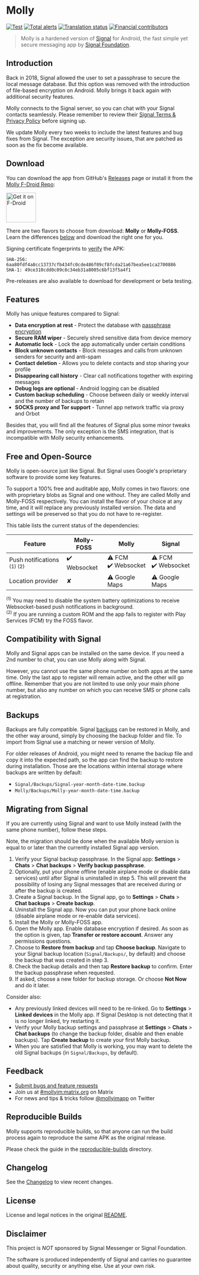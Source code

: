 # Molly

[![Test](https://github.com/mollyim/mollyim-android/workflows/Test/badge.svg)](https://github.com/mollyim/mollyim-android/actions)
[![Total alerts](https://img.shields.io/lgtm/alerts/g/mollyim/mollyim-android.svg?logo=lgtm&logoWidth=18)](https://lgtm.com/projects/g/mollyim/mollyim-android/alerts/)
[![Translation status](https://hosted.weblate.org/widgets/molly-instant-messenger/-/svg-badge.svg)](https://hosted.weblate.org/engage/molly-instant-messenger/?utm_source=widget)
[![Financial contributors](https://opencollective.com/mollyim/tiers/badge.svg)](https://opencollective.com/mollyim#category-CONTRIBUTE)

> Molly is a hardened version of [Signal](https://github.com/signalapp/Signal-Android) for Android, the fast simple yet secure messaging app by [Signal Foundation](https://signal.org).

## Introduction

Back in 2018, Signal allowed the user to set a passphrase to secure the local message database. But this option was removed with the introduction of file-based encryption on Android. Molly brings it back again with additional security features.

Molly connects to the Signal server, so you can chat with your Signal contacts seamlessly. Please remember to review their [Signal Terms & Privacy Policy](https://signal.org/legal/) before signing up.

We update Molly every two weeks to include the latest features and bug fixes from Signal. The exception are security issues, that are patched as soon as the fix become available.

## Download

You can download the app from GitHub's [Releases](https://github.com/mollyim/mollyim-android/releases/latest) page or install it from the [Molly F-Droid Repo](https://molly.im/fdroid/):

[<img src="https://fdroid.gitlab.io/artwork/badge/get-it-on.png"
    alt="Get it on F-Droid"
    height="80">](https://molly.im/fdroid/)

There are two flavors to choose from download: **Molly** or **Molly-FOSS**. Learn the differences [below](#free-and-open-source) and download the right one for you.

Signing certificate fingerprints to [verify](https://developer.android.com/studio/command-line/apksigner#usage-verify) the APK:
```
SHA-256: 6aa80fdf4a8cc13737cfb434fc0cde486f09cf8fcda21a67bea5ee1ca2700886
SHA-1: 49ce310cdd0c09c8c34eb31a8005c6bf13f5a4f1
```

Pre-releases are also available to download for development or beta testing.

## Features

Molly has unique features compared to Signal:

- **Data encryption at rest** - Protect the database with [passphrase encryption](https://github.com/mollyim/mollyim-android/wiki/Data-Encryption-At-Rest)
- **Secure RAM wiper** - Securely shred sensitive data from device memory
- **Automatic lock** - Lock the app automatically under certain conditions
- **Block unknown contacts** - Block messages and calls from unknown senders for security and anti-spam
- **Contact deletion** - Allows you to delete contacts and stop sharing your profile
- **Disappearing call history** - Clear call notifications together with expiring messages
- **Debug logs are optional** - Android logging can be disabled
- **Custom backup scheduling** - Choose between daily or weekly interval and the number of backups to retain
- **SOCKS proxy and Tor support** - Tunnel app network traffic via proxy and Orbot

Besides that, you will find all the features of Signal plus some minor tweaks and improvements. The only exception is the SMS integration, that is incompatible with Molly security enhancements.

## Free and Open-Source

Molly is open-source just like Signal. But Signal uses Google's proprietary software to provide some key features.

To support a 100% free and auditable app, Molly comes in two flavors: one with proprietary blobs as Signal and one without. They are called Molly and Molly-FOSS respectively. You can install the flavor of your choice at any time, and it will replace any previously installed version. The data and settings will be preserved so that you do not have to re-register.

This table lists the current status of the dependencies:

| Feature                               | Molly-FOSS  | Molly                | Signal               |
| ------------------------------------- | ----------- | -------------------- | -------------------- |
| Push notifications <sup>(1) (2)</sup> | ✔️ Websocket | ⚠️ FCM<br>✔️ Websocket | ⚠️ FCM<br>✔️ Websocket |
| Location provider                     | ✘           | ⚠️ Google Maps        | ⚠️️️ Google Maps        |

<sup>(1)</sup> You may need to disable the system battery optimizations to receive Websocket-based  push notifications in background.<br>
<sup>(2)</sup> If you are running a custom ROM and the app fails to register with Play Services (FCM) try the FOSS flavor.

## Compatibility with Signal

Molly and Signal apps can be installed on the same device. If you need a 2nd number to chat, you can use Molly along with Signal.

However, you cannot use the same phone number on both apps at the same time. Only the last app to register will remain active, and the other will go offline. Remember that you are not limited to use only your main phone number, but also any number on which you can receive SMS or phone calls at registration.

## Backups

Backups are fully compatible. Signal [backups](https://support.signal.org/hc/en-us/articles/360007059752-Backup-and-Restore-Messages) can be restored in Molly, and the other way around, simply by choosing the backup folder and file. To import from Signal use a matching or newer version of Molly.

For older releases of Android, you might need to rename the backup file and copy it into the expected path, so the app can find the backup to restore during installation. Those are the locations within internal storage where backups are written by default:
- `Signal/Backups/Signal-year-month-date-time.backup`
- `Molly/Backups/Molly-year-month-date-time.backup`

## Migrating from Signal

If you are currently using Signal and want to use Molly instead (with the same
phone number), follow these steps.

Note, the migration should be done when the available Molly version is equal to
or later than the currently installed Signal app version.

1. Verify your Signal backup passphrase. In the Signal app: **Settings** >
   **Chats** > **Chat backups** > **Verify backup passphrase**.
2. Optionally, put your phone offline (enable airplane mode or disable data
   services) until after Signal is uninstalled in step 5. This will prevent the
   possibility of losing any Signal messages that are received during or after
   the backup is created.
3. Create a Signal backup. In the Signal app, go to **Settings** > **Chats** >
   **Chat backups** > **Create backup**.
4. Uninstall the Signal app. Now you can put your phone back online (disable
   airplane mode or re-enable data services).
5. Install the Molly or Molly-FOSS app.
6. Open the Molly app. Enable database encryption if desired. As soon as the
   option is given, tap **Transfer or restore account**. Answer any permissions
   questions.
7. Choose to **Restore from backup** and tap **Choose backup**. Navigate to
   your Signal backup location (`Signal/Backups/`, by default) and choose the
   backup that was created in step 3.
8. Check the backup details and then tap **Restore backup** to confirm. Enter
   the backup passphrase when requested.
9. If asked, choose a new folder for backup storage. Or choose **Not Now** and
   do it later.

Consider also:

- Any previously linked devices will need to be re-linked. Go to **Settings** >
  **Linked devices** in the Molly app. If Signal Desktop is not detecting that
  it is no longer linked, try restarting it.
- Verify your Molly backup settings and passphrase at **Settings** >
  **Chats** > **Chat backups** (to change the backup folder, disable and then
  enable backups). Tap **Create backup** to create your first Molly backup.
- When you are satisfied that Molly is working, you may want to delete the old
  Signal backups (in `Signal/Backups`, by default).

## Feedback

- [Submit bugs and feature requests](https://github.com/mollyim/mollyim-android/issues)
- Join us at [#mollyim:matrix.org](https://matrix.to/#/#mollyim:matrix.org) on Matrix
- For news and tips & tricks follow [@mollyimapp](https://twitter.com/mollyimapp) on Twitter

## Reproducible Builds

Molly supports reproducible builds, so that anyone can run the build process again to reproduce the same APK as the original release.

Please check the guide in the [reproducible-builds](https://github.com/mollyim/mollyim-android/blob/master/reproducible-builds) directory.

## Changelog

See the [Changelog](https://github.com/mollyim/mollyim-android/wiki/Changelog) to view recent changes.

## License

License and legal notices in the original [README](README-ORIG.md).

## Disclaimer

This project is *NOT* sponsored by Signal Messenger or Signal Foundation.

The software is produced independently of Signal and carries no guarantee about quality, security or anything else. Use at your own risk.
